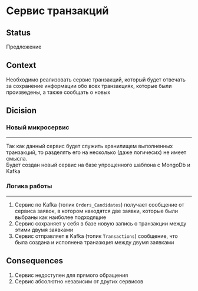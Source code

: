 # Сервис транзакций

## Status
Предложение

## Context
Необходимо реализовать сервис транзакций, который будет отвечать за сохранение информации обо всех транзакциях, которые были произведены, а также сообщать о новых

## Dicision
### Новый микросервис
---
Так как данный сервис будет служить хранилищем выполненных транзакций, то разделять его на несколько (даже логичесих) не имеет смысла.  
Будет создан новый сервис на базе упрощенного шаблона c MongoDb и Kafka

### Логика работы
---
1. Сервис по Kafka (топик `Orders_Candidates`) получает сообщение от сервиса заявок, в котором находятся две заявки, которые были выбраны как наиболее подходящие
2. Сервис сохраняет у себя в базе новую запись о транзакции между этими двумя заявками
3. Сервис отправляет в Kafka (топик `Transactions`) сообщение, что была создана и исполнена траназкция между двумя заявками

## Consequences
1. Сервис недоступен для прямого обращения
2. Сервис абсолютно независим от других сервисов